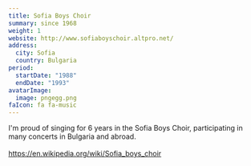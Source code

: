 ```yaml
---
title: Sofia Boys Choir
summary: since 1968 
weight: 1
website: http://www.sofiaboyschoir.altpro.net/
address:
  city: Sofia
  country: Bulgaria
period:
  startDate: "1988"
  endDate: "1993"
avatarImage:
  image: pngegg.png
faIcon: fa fa-music
---
```

I'm proud of singing for 6 years in the Sofia Boys Choir, participating in many concerts in Bulgaria and abroad. <br><br> https://en.wikipedia.org/wiki/Sofia_boys_choir
